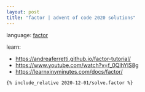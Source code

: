 ```yaml
---
layout: post
title: "factor | advent of code 2020 solutions"
---
```


language: [factor](https://factorcode.org)

learn:
* https://andreaferretti.github.io/factor-tutorial/
* https://www.youtube.com/watch?v=f_0QlhYlS8g
* https://learnxinyminutes.com/docs/factor/

```factor
{% include_relative 2020-12-01/solve.factor %}
```

